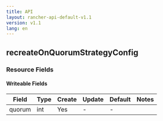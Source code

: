 ```yaml
---
title: API
layout: rancher-api-default-v1.1
version: v1.1
lang: en
---
```


## recreateOnQuorumStrategyConfig



### Resource Fields

#### Writeable Fields

Field | Type | Create | Update | Default | Notes
---|---|---|---|---|---
quorum | int | Yes | - | - | 



<br>
